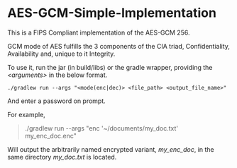 # AES-GCM-Simple-Implementation

This is a FIPS Compliant implementation of the AES-GCM 256. 

GCM mode of AES fulfills the 3 components of the CIA triad, Confidentiality, Availability and, unique to it Integrity.

To use it, run the jar (in build/libs) or the gradle wrapper, providing the *\<arguments\>* in the below format. 

    ./gradlew run --args "<mode(enc|dec)> <file_path> <output_file_name>"

And enter a password on prompt.

For example, 

> ./gradlew run --args "enc '~/documents/my_doc.txt'
> my_enc_doc.enc"

Will output the arbitrarily named encrypted variant, *my_enc_doc*, in the same directory *my_doc.txt* is located.
